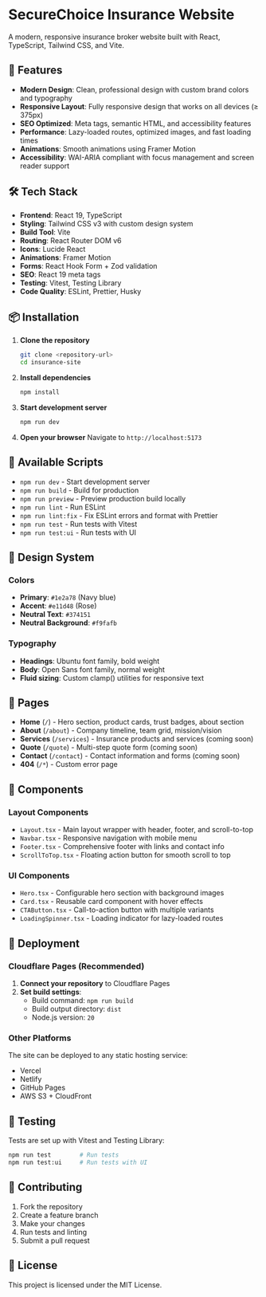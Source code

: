 # SecureChoice Insurance Website

A modern, responsive insurance broker website built with React, TypeScript, Tailwind CSS, and Vite.

<!-- Updated to React 19 with native meta tags support - no more react-helmet-async! -->

## 🚀 Features

- **Modern Design**: Clean, professional design with custom brand colors and typography
- **Responsive Layout**: Fully responsive design that works on all devices (≥ 375px)
- **SEO Optimized**: Meta tags, semantic HTML, and accessibility features
- **Performance**: Lazy-loaded routes, optimized images, and fast loading times
- **Animations**: Smooth animations using Framer Motion
- **Accessibility**: WAI-ARIA compliant with focus management and screen reader support

## 🛠️ Tech Stack

- **Frontend**: React 19, TypeScript
- **Styling**: Tailwind CSS v3 with custom design system
- **Build Tool**: Vite
- **Routing**: React Router DOM v6
- **Icons**: Lucide React
- **Animations**: Framer Motion
- **Forms**: React Hook Form + Zod validation
- **SEO**: React 19 meta tags
- **Testing**: Vitest, Testing Library
- **Code Quality**: ESLint, Prettier, Husky

## 📦 Installation

1. **Clone the repository**
   ```bash
   git clone <repository-url>
   cd insurance-site
   ```

2. **Install dependencies**
   ```bash
   npm install
   ```

3. **Start development server**
   ```bash
   npm run dev
   ```

4. **Open your browser**
   Navigate to `http://localhost:5173`

## 🔧 Available Scripts

- `npm run dev` - Start development server
- `npm run build` - Build for production
- `npm run preview` - Preview production build locally
- `npm run lint` - Run ESLint
- `npm run lint:fix` - Fix ESLint errors and format with Prettier
- `npm run test` - Run tests with Vitest
- `npm run test:ui` - Run tests with UI

## 🎨 Design System

### Colors
- **Primary**: `#1e2a78` (Navy blue)
- **Accent**: `#e11d48` (Rose)
- **Neutral Text**: `#374151`
- **Neutral Background**: `#f9fafb`

### Typography
- **Headings**: Ubuntu font family, bold weight
- **Body**: Open Sans font family, normal weight
- **Fluid sizing**: Custom clamp() utilities for responsive text

## 📱 Pages

- **Home** (`/`) - Hero section, product cards, trust badges, about section
- **About** (`/about`) - Company timeline, team grid, mission/vision
- **Services** (`/services`) - Insurance products and services (coming soon)
- **Quote** (`/quote`) - Multi-step quote form (coming soon)
- **Contact** (`/contact`) - Contact information and forms (coming soon)
- **404** (`/*`) - Custom error page

## 🧩 Components

### Layout Components
- `Layout.tsx` - Main layout wrapper with header, footer, and scroll-to-top
- `Navbar.tsx` - Responsive navigation with mobile menu
- `Footer.tsx` - Comprehensive footer with links and contact info
- `ScrollToTop.tsx` - Floating action button for smooth scroll to top

### UI Components
- `Hero.tsx` - Configurable hero section with background images
- `Card.tsx` - Reusable card component with hover effects
- `CTAButton.tsx` - Call-to-action button with multiple variants
- `LoadingSpinner.tsx` - Loading indicator for lazy-loaded routes

## 🚀 Deployment

### Cloudflare Pages (Recommended)

1. **Connect your repository** to Cloudflare Pages
2. **Set build settings**:
   - Build command: `npm run build`
   - Build output directory: `dist`
   - Node.js version: `20`

### Other Platforms

The site can be deployed to any static hosting service:
- Vercel
- Netlify
- GitHub Pages
- AWS S3 + CloudFront

## 🧪 Testing

Tests are set up with Vitest and Testing Library:

```bash
npm run test        # Run tests
npm run test:ui     # Run tests with UI
```

## 🤝 Contributing

1. Fork the repository
2. Create a feature branch
3. Make your changes
4. Run tests and linting
5. Submit a pull request

## 📄 License

This project is licensed under the MIT License.

